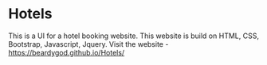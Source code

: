 # Hotels
This is a UI for a hotel booking website. This website is build on HTML, CSS, Bootstrap, Javascript, Jquery.
Visit the website - https://beardygod.github.io/Hotels/

